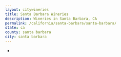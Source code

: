 ```yaml
---
layout: citywineries
title: Santa Barbara Wineries
description: Wineries in Santa Barbara, CA
permalink: /california/santa-barbara/santa-barbara/
state: ca
county: santa barbara
city: santa barbara
---
```

-
